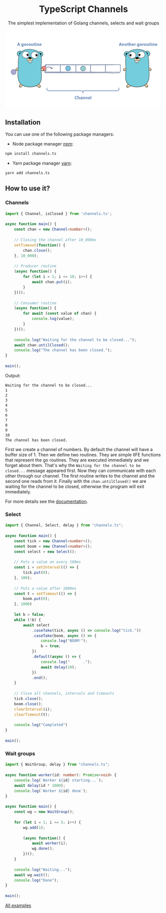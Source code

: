 <h1 align="center">TypeScript Channels</h1>

<p align="center">
The simplest implementation of Golang channels, selects and wait groups
</p>

<p align="center">
    <img src="/assets/images/go-channel.png" />
</p>

## Installation

You can use one of the following package managers:

- Node package manager [npm](https://www.npmjs.com/package/channels.ts):

```bash
npm install channels.ts
```

- Yarn package manager [yarn](https://yarnpkg.com/package/channels.ts):

```bash
yarn add channels.ts
```

## How to use it?

### Channels

```ts
import { Channel, isClosed } from 'channels.ts';

async function main() {
    const chan = new Channel<number>();

    // Closing the channel after 10_000ms
    setTimeout(function() {
        chan.close();
    }, 10_000);

    // Producer routine
    (async function() {
        for (let i = 1; i <= 10; i++) {
            await chan.put(i);
        }
    })();

    // Consumer routine
    (async function() {
        for await (const value of chan) {
            console.log(value);
        }
    })();

    console.log("Waiting for the channel to be closed...");
    await chan.untilClosed();
    console.log("The channel has been closed.");
}

main();
```

Output:
```
Waiting for the channel to be closed...
1
2
3
4
5
6
7
8
9
10
The channel has been closed.
```

First we create a channel of numbers. By default the channel will have a buffer size of 1. Then we define two routines. They are simple IIFE functions that represent the go routines. They are executed immediately and we forget about them. That's why the `Waiting for the channel to be closed...` message appeared first. Now they can communicate with each other through our channel. The first routine writes to the channel and the second one reads from it. Finally with the `chan.untilClosed()` we are waiting for the channel to be closed, otherwise the program will exit immediately.

For more details see the [documentation](DOCUMENTATION.md).

### Select

```ts
import { Channel, Select, delay } from "channels.ts";

async function main() {
    const tick = new Channel<number>();
    const boom = new Channel<number>();
    const select = new Select();

    // Puts a value on every 100ms
    const i = setInterval(() => {
        tick.put(0);
    }, 100);

    // Puts a value after 1000ms
    const t = setTimeout(() => {
        boom.put(0);
    }, 1000)

    let b = false;
    while (!b) {
        await select
            .caseTake(tick, async () => console.log("tick."))
            .caseTake(boom, async () => {
                console.log("BOOM!");
                b = true;
            })
            .default(async () => {
                console.log("      .");
                await delay(10);
            })
            .end();
    }

    // Close all channels, intervals and timeouts
    tick.close();
    boom.close();
    clearInterval(i);
    clearTimeout(t);

    console.log("Completed")
}

main();
```

### Wait groups

```ts
import { WaitGroup, delay } from "channels.ts";

async function worker(id: number): Promise<void> {
    console.log(`Worker ${id} starting...`);
    await delay(id * 1000);
    console.log(`Worker ${id} done`);
}

async function main() {
    const wg = new WaitGroup();

    for (let i = 1; i <= 5; i++) {
        wg.add(1);

        (async function() {
            await worker(i);
            wg.done();
        })();
    }

    console.log("Waiting...");
    await wg.wait();
    console.log("Done");
}

main();
```

[All examples](./examples)
